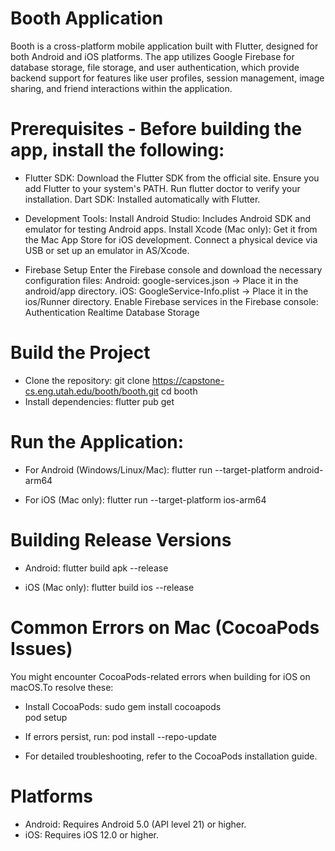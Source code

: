# Booth Application
Booth is a cross-platform mobile application built with Flutter, designed for both Android and iOS platforms. The app utilizes Google Firebase for database storage, file storage, and user authentication, which provide backend support for features like user profiles, session management, image sharing, and friend interactions within the application. 

# Prerequisites - Before building the app, install the following:
- Flutter SDK:
  Download the Flutter SDK from the official site.
  Ensure you add Flutter to your system's PATH.
  Run flutter doctor to verify your installation.
  Dart SDK: Installed automatically with Flutter.

- Development Tools:
  Install Android Studio: Includes Android SDK and emulator for testing Android apps.
  Install Xcode (Mac only): Get it from the Mac App Store for iOS development.
  Connect a physical device via USB or set up an emulator in AS/Xcode.

- Firebase Setup
  Enter the Firebase console and download the necessary configuration files:
    Android: google-services.json → Place it in the android/app directory.
    iOS: GoogleService-Info.plist → Place it in the ios/Runner directory.
  Enable Firebase services in the Firebase console:
    Authentication
    Realtime Database
    Storage

# Build the Project
- Clone the repository:
  git clone https://capstone-cs.eng.utah.edu/booth/booth.git
  cd booth  
- Install dependencies:
  flutter pub get  

# Run the Application:
- For Android (Windows/Linux/Mac):
  flutter run --target-platform android-arm64  

- For iOS (Mac only):
  flutter run --target-platform ios-arm64  

# Building Release Versions
- Android:
  flutter build apk --release  

- iOS (Mac only):
  flutter build ios --release  

# Common Errors on Mac (CocoaPods Issues)
You might encounter CocoaPods-related errors when building for iOS on macOS.To resolve these:
- Install CocoaPods:
  sudo gem install cocoapods  
  pod setup  

- If errors persist, run:
  pod install --repo-update  

- For detailed troubleshooting, refer to the CocoaPods installation guide.

# Platforms
- Android: Requires Android 5.0 (API level 21) or higher.
- iOS: Requires iOS 12.0 or higher.
